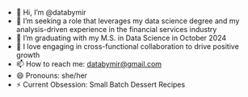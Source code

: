 - 👋 Hi, I’m @databymir
- 👀 I’m seeking a role that leverages my data science degree and my analysis-driven experience in the financial services industry
- 🌱 I’m graduating with my M.S. in Data Science in October 2024
- 💞️ I love engaging in cross-functional collaboration to drive positive growth
- 📫 How to reach me: databymir@gmail.com
- 😄 Pronouns: she/her
- ⚡ Current Obsession: Small Batch Dessert Recipes

<!---
databymir/databymir is a ✨ special ✨ repository because its `README.md` (this file) appears on your GitHub profile.
You can click the Preview link to take a look at your changes.
--->
